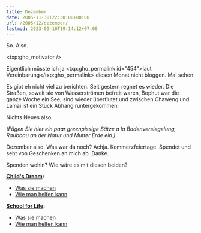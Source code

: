 ```yaml
---
title: Dezember
date: 2005-11-30T22:30:00+00:00
url: /2005/12/dezember/
lastmod: 2023-09-10T19:14:12+07:00
---
```

So. Also.

<txp:gho_motivator />

Eigentlich müsste ich ja <txp:gho_permalink id="454">laut Vereinbarung</txp:gho_permalink> diesen Monat nicht bloggen. Mal sehen.

Es gibt eh nicht viel zu berichten. Seit gestern regnet es wieder. Die Straßen, soweit sie von Wasserströmen befreit waren, Bophut war die ganze Woche ein See, sind wieder überflutet und zwischen Chaweng und Lamai ist ein Stück Abhang runtergekommen.

Nichts Neues also.

_(Fügen Sie hier ein paar greenpissige Sätze a la Bodenversiegelung, Raubbau an der Natur und Mutter Erde ein.)_

Dezember also. Was war da noch? Achja. Kommerzfeiertage. Spendet und seht von Geschenken an mich ab. Danke.

Spenden wohin? Wie wäre es mit diesen beiden?

**[Child's Dream][1]:**

* [Was sie machen][2]
* [Wie man helfen kann][3]

**[School for Life][4]:**

* [Was sie machen][5]
* [Wie man helfen kann][6]

 [1]: http://www.childsdream.org/
 [2]: http://www.childsdream.org/de/howwehelp.asp
 [3]: http://www.childsdream.org/de/donation.asp
 [4]: http://www.school-for-life.org/
 [5]: http://www.school-for-life.org/de/schule-des-lebens.html
 [6]: http://www.school-for-life.org/de/unterstuetzen.html
